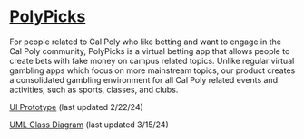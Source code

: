 # [PolyPicks](https://orange-sky-03c89531e.5.azurestaticapps.net/)

For people related to Cal Poly who like betting and want to engage in the Cal Poly community, PolyPicks is a virtual betting app that allows people to create bets with fake money on campus related topics. Unlike regular virtual gambling apps which focus on more mainstream topics, our product creates a consolidated gambling environment for all Cal Poly related events and activities, such as sports, classes, and clubs.

[UI Prototype](https://www.figma.com/file/nyqFiB0Ol0SHSbyNZR9DpW/Main-app?type=design&node-id=0%3A1&mode=design&t=AIoxeM1mcSafvNH7-1) (last updated 2/22/24)

[UML Class Diagram](https://github.com/EmuMan/stay-soft/wiki/UML-Class-Diagram) (last updated 3/15/24)